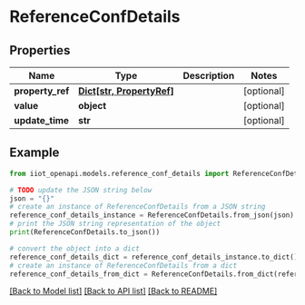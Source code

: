 # ReferenceConfDetails


## Properties

Name | Type | Description | Notes
------------ | ------------- | ------------- | -------------
**property_ref** | [**Dict[str, PropertyRef]**](PropertyRef.md) |  | [optional] 
**value** | **object** |  | [optional] 
**update_time** | **str** |  | [optional] 

## Example

```python
from iiot_openapi.models.reference_conf_details import ReferenceConfDetails

# TODO update the JSON string below
json = "{}"
# create an instance of ReferenceConfDetails from a JSON string
reference_conf_details_instance = ReferenceConfDetails.from_json(json)
# print the JSON string representation of the object
print(ReferenceConfDetails.to_json())

# convert the object into a dict
reference_conf_details_dict = reference_conf_details_instance.to_dict()
# create an instance of ReferenceConfDetails from a dict
reference_conf_details_from_dict = ReferenceConfDetails.from_dict(reference_conf_details_dict)
```
[[Back to Model list]](../README.md#documentation-for-models) [[Back to API list]](../README.md#documentation-for-api-endpoints) [[Back to README]](../README.md)



